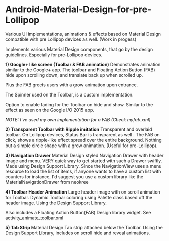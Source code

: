# Android-Material-Design-for-pre-Lollipop
Various UI implementations, animations &amp; effects  based on Material Design compatible with pre Lollipop devices as well. (Work in progess)

Implements various Material Design components, that go by the design guidelines. Especially for pre-Lollipop devices.


<b>1) Google+ like screen (Toolbar & FAB animation)</b>
Demonstrates animation similar to the Google+ app. The toolbar and Floating Action Button (FAB) hide upon scrolling down, and translate back up when scrolled up.

Plus the FAB greets users with a grow animation upon entrance.

The Spinner used on the Toolbar, is a custom implementation.

Option to enable fading for the Toolbar on hide and show. Similar to the effect as seen on the Google I/O 2015 app.

<i>NOTE: I've used my own implementation for a FAB (Check myfab.xml)</i>

<b>2) Transparent Toolbar with Ripple imitation</b>
Transparent and overlaid toolbar. On Lollipop devices, Status Bar is transparent as well . The FAB on click, shows a ripple-like effect spread over the entire background. Nothing but a simple circle shape with a grow animation. (Useful for pre-Lollipop).

<b>3) Navigation Drawer</b>
Material Design styled Navigation Drawer with header image and menu. VERY quick way to get started with such a Drawer swiftly. Made using Design Support Library. Since the NavigationView uses a menu resource to load the list of items, if anyone wants to have a custom list with counters for instance, I'd suggest you use a custom library like the MaterialNavigationDrawer from neokree

<b>4) Toolbar Header Animation</b>
Large header image with on scroll animation for Toolbar. Dynamic Toolbar coloring using Palette class based off the header image. Using the Design Support Library. 

Also includes a Floating Action Button(FAB) Design library widget. See activity_animate_toolbar.xml 

<b>5) Tab Strip </b>
Material Design Tab strip attached below the Toolbar. Using the Design Support Library, includes on scroll hide and reveal animations.



